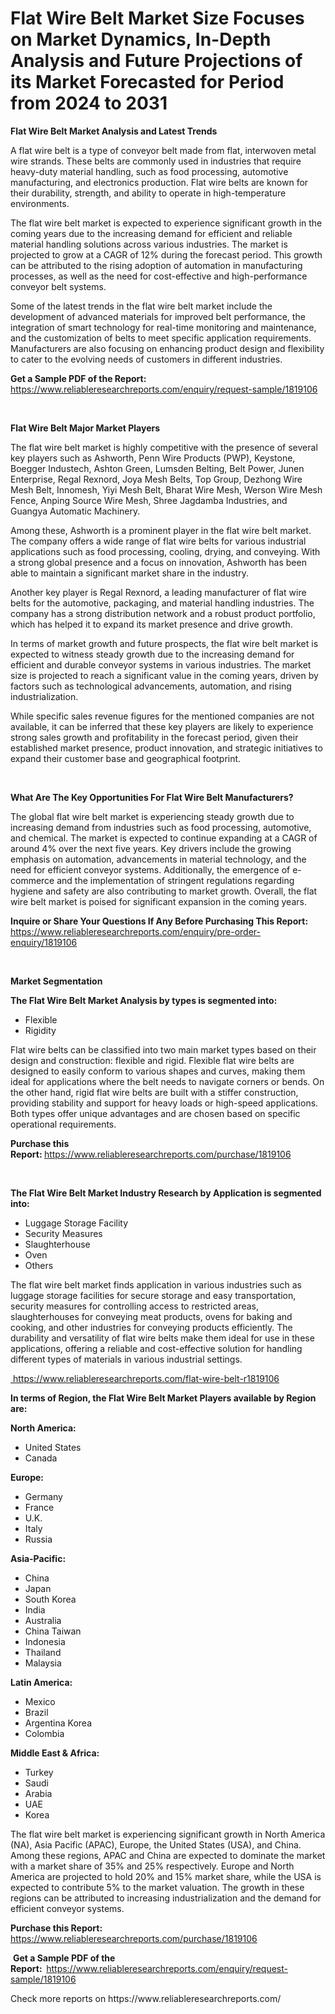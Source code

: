 <p><h1>Flat Wire Belt Market Size Focuses on Market Dynamics, In-Depth Analysis and Future Projections of its Market Forecasted for Period from 2024 to 2031</h1></p><p><strong>Flat Wire Belt Market Analysis and Latest Trends</strong></p>
<p><p>A flat wire belt is a type of conveyor belt made from flat, interwoven metal wire strands. These belts are commonly used in industries that require heavy-duty material handling, such as food processing, automotive manufacturing, and electronics production. Flat wire belts are known for their durability, strength, and ability to operate in high-temperature environments.</p><p>The flat wire belt market is expected to experience significant growth in the coming years due to the increasing demand for efficient and reliable material handling solutions across various industries. The market is projected to grow at a CAGR of 12% during the forecast period. This growth can be attributed to the rising adoption of automation in manufacturing processes, as well as the need for cost-effective and high-performance conveyor belt systems.</p><p>Some of the latest trends in the flat wire belt market include the development of advanced materials for improved belt performance, the integration of smart technology for real-time monitoring and maintenance, and the customization of belts to meet specific application requirements. Manufacturers are also focusing on enhancing product design and flexibility to cater to the evolving needs of customers in different industries.</p></p>
<p><strong>Get a Sample PDF of the Report:&nbsp;</strong> <a href="https://www.reliableresearchreports.com/enquiry/request-sample/1819106">https://www.reliableresearchreports.com/enquiry/request-sample/1819106</a></p>
<p>&nbsp;</p>
<p><strong>Flat Wire Belt Major Market Players</strong></p>
<p><p>The flat wire belt market is highly competitive with the presence of several key players such as Ashworth, Penn Wire Products (PWP), Keystone, Boegger Industech, Ashton Green, Lumsden Belting, Belt Power, Junen Enterprise, Regal Rexnord, Joya Mesh Belts, Top Group, Dezhong Wire Mesh Belt, Innomesh, Yiyi Mesh Belt, Bharat Wire Mesh, Werson Wire Mesh Fence, Anping Source Wire Mesh, Shree Jagdamba Industries, and Guangya Automatic Machinery.</p><p>Among these, Ashworth is a prominent player in the flat wire belt market. The company offers a wide range of flat wire belts for various industrial applications such as food processing, cooling, drying, and conveying. With a strong global presence and a focus on innovation, Ashworth has been able to maintain a significant market share in the industry.</p><p>Another key player is Regal Rexnord, a leading manufacturer of flat wire belts for the automotive, packaging, and material handling industries. The company has a strong distribution network and a robust product portfolio, which has helped it to expand its market presence and drive growth.</p><p>In terms of market growth and future prospects, the flat wire belt market is expected to witness steady growth due to the increasing demand for efficient and durable conveyor systems in various industries. The market size is projected to reach a significant value in the coming years, driven by factors such as technological advancements, automation, and rising industrialization.</p><p>While specific sales revenue figures for the mentioned companies are not available, it can be inferred that these key players are likely to experience strong sales growth and profitability in the forecast period, given their established market presence, product innovation, and strategic initiatives to expand their customer base and geographical footprint.</p></p>
<p>&nbsp;</p>
<p><strong>What Are The Key Opportunities For Flat Wire Belt Manufacturers?</strong></p>
<p><p>The global flat wire belt market is experiencing steady growth due to increasing demand from industries such as food processing, automotive, and chemical. The market is expected to continue expanding at a CAGR of around 4% over the next five years. Key drivers include the growing emphasis on automation, advancements in material technology, and the need for efficient conveyor systems. Additionally, the emergence of e-commerce and the implementation of stringent regulations regarding hygiene and safety are also contributing to market growth. Overall, the flat wire belt market is poised for significant expansion in the coming years.</p></p>
<p><strong>Inquire or Share Your Questions If Any Before Purchasing This Report:</strong> <a href="https://www.reliableresearchreports.com/enquiry/pre-order-enquiry/1819106">https://www.reliableresearchreports.com/enquiry/pre-order-enquiry/1819106</a></p>
<p>&nbsp;</p>
<p><strong>Market Segmentation</strong></p>
<p><strong>The Flat Wire Belt Market Analysis by types is segmented into:</strong></p>
<p><ul><li>Flexible</li><li>Rigidity</li></ul></p>
<p><p>Flat wire belts can be classified into two main market types based on their design and construction: flexible and rigid. Flexible flat wire belts are designed to easily conform to various shapes and curves, making them ideal for applications where the belt needs to navigate corners or bends. On the other hand, rigid flat wire belts are built with a stiffer construction, providing stability and support for heavy loads or high-speed applications. Both types offer unique advantages and are chosen based on specific operational requirements.</p></p>
<p><strong>Purchase this Report:&nbsp;</strong><a href="https://www.reliableresearchreports.com/purchase/1819106">https://www.reliableresearchreports.com/purchase/1819106</a></p>
<p>&nbsp;</p>
<p><strong>The Flat Wire Belt Market Industry Research by Application is segmented into:</strong></p>
<p><ul><li>Luggage Storage Facility</li><li>Security Measures</li><li>Slaughterhouse</li><li>Oven</li><li>Others</li></ul></p>
<p><p>The flat wire belt market finds application in various industries such as luggage storage facilities for secure storage and easy transportation, security measures for controlling access to restricted areas, slaughterhouses for conveying meat products, ovens for baking and cooking, and other industries for conveying products efficiently. The durability and versatility of flat wire belts make them ideal for use in these applications, offering a reliable and cost-effective solution for handling different types of materials in various industrial settings.</p></p>
<p><a href="https://www.reliableresearchreports.com/flat-wire-belt-r1819106">&nbsp;https://www.reliableresearchreports.com/flat-wire-belt-r1819106</a></p>
<p><strong>In terms of Region, the Flat Wire Belt Market Players available by Region are:</strong></p>
<p>
    <p> <strong> North America: </strong>
        <ul>
            <li>United States</li>
            <li>Canada</li>
        </ul>
        </p> 
    <p> <strong> Europe: </strong>
        <ul>
            <li>Germany</li>
            <li>France</li>
            <li>U.K.</li>
            <li>Italy</li>
            <li>Russia</li>
        </ul>
        </p> 
    <p> <strong> Asia-Pacific: </strong>
        <ul>
            <li>China</li>
            <li>Japan</li>
            <li>South Korea</li>
            <li>India</li>
            <li>Australia</li>
            <li>China Taiwan</li>
            <li>Indonesia</li>
            <li>Thailand</li>
            <li>Malaysia</li>
        </ul>
        </p> 
    <p> <strong> Latin America: </strong>
        <ul>
            <li>Mexico</li>
            <li>Brazil</li>
            <li>Argentina Korea</li>
            <li>Colombia</li>
        </ul>
        </p> 
    <p> <strong> Middle East & Africa: </strong>
        <ul>
            <li>Turkey</li>
            <li>Saudi</li>
            <li>Arabia</li>
            <li>UAE</li>
            <li>Korea</li>
        </ul>
    </p>
    </p>
<p><p>The flat wire belt market is experiencing significant growth in North America (NA), Asia Pacific (APAC), Europe, the United States (USA), and China. Among these regions, APAC and China are expected to dominate the market with a market share of 35% and 25% respectively. Europe and North America are projected to hold 20% and 15% market share, while the USA is expected to contribute 5% to the market valuation. The growth in these regions can be attributed to increasing industrialization and the demand for efficient conveyor systems.</p></p>
<p><strong>Purchase this Report: </strong><a href="https://www.reliableresearchreports.com/purchase/1819106">https://www.reliableresearchreports.com/purchase/1819106</a></p>
<p>&nbsp;<strong>Get a Sample PDF of the Report:&nbsp;&nbsp;</strong><a href="https://www.reliableresearchreports.com/enquiry/request-sample/1819106">https://www.reliableresearchreports.com/enquiry/request-sample/1819106</a></p>
<p><strong></strong></p>
<p>Check more reports on https://www.reliableresearchreports.com/</p>